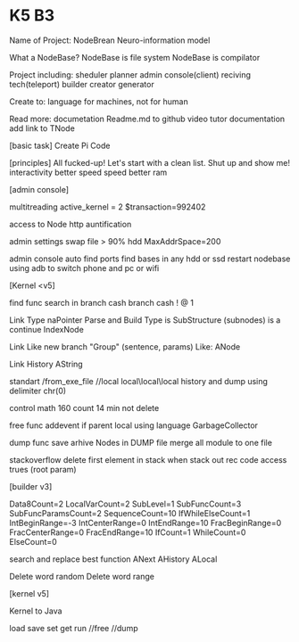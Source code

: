 # K5 B3
Name of Project:
NodeBrean
Neuro-information model

What a NodeBase?
NodeBase is file system
NodeBase is compilator

Project including:
sheduler planner
admin console(client)
reciving tech(teleport)
builder creator generator


Create to:
language for machines, not for human

Read more:
documetation Readme.md to github
video tutor
documentation add link to TNode



[basic task]
Create Pi Code


[principles]
All fucked-up! Let's start with a clean list.
Shut up and show me!
interactivity better speed
speed better ram


[admin console]

multitreading
active_kernel = 2
$transaction=992402

access to Node
http auntification

admin settings
swap file > 90% hdd
MaxAddrSpace=200

admin console
auto find ports
find bases in any hdd or ssd
restart nodebase
using adb to switch phone and pc or wifi







[Kernel <v5] 

find func
search in branch cash
branch cash ! @ 1

Link Type
naPointer
Parse and Build
Type is SubStructure (subnodes)
is a continue IndexNode

Link Like
new branch "Group" (sentence, params)
Like: ANode

Link History
AString

standart
/from_exe_file
//local
local\local\local
history and dump using delimiter chr(0)


control math
160 count 14 min not delete

free func
addevent if parent local
using language GarbageCollector


dump func
save arhive Nodes in DUMP file
merge all module to one file

 
stackoverflow
delete first element in stack when stack out
rec code access trues (root param)





[builder v3]

Data8Count=2
LocalVarCount=2
SubLevel=1
SubFuncCount=3
SubFuncParamsCount=2
SequenceCount=10
IfWhileElseCount=1
IntBeginRange=-3 
IntCenterRange=0
IntEndRange=10
FracBeginRange=0
FracCenterRange=0
FracEndRange=10
IfCount=1
WhileCount=0
ElseCount=0

search and replace best function ANext AHistory ALocal


Delete word random
Delete word range


[kernel v5]

Kernel to Java



load
save
set
get
run
//free
//dump


